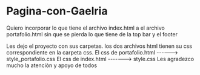 # Pagina-con-Gaelria
Quiero incorporar lo que tiene el archivo index.html a el archivo portafolio.html sin que se pierda lo que tiene de la top bar y el footer

Les dejo el proyecto con sus carpetas. los dos archivos html tienen su css correspondiente en la carpeta css.
El css de portafolio.html ------> style_portafolio.css
El css de index.html -------> style.css
Les agradezco mucho la atenciòn y apoyo de todos

